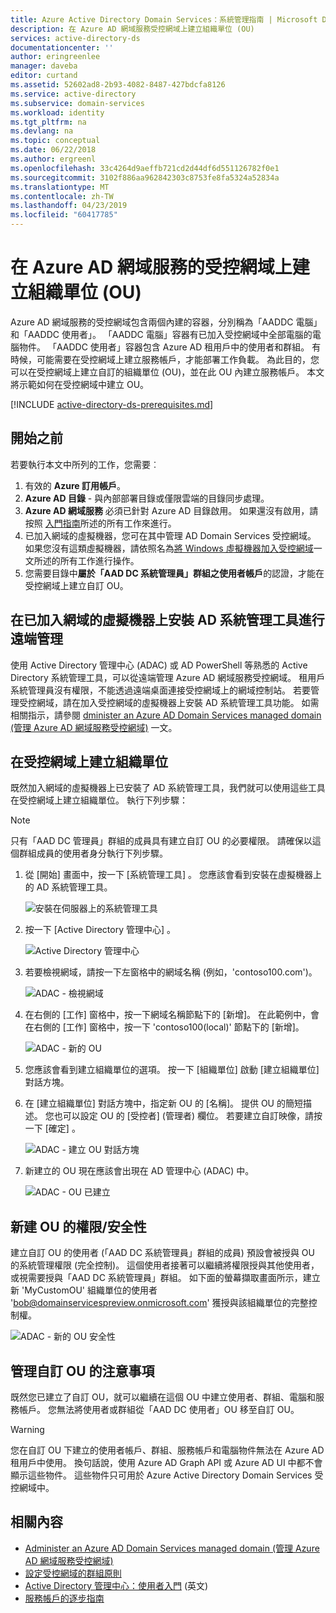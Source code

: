 ```yaml
---
title: Azure Active Directory Domain Services：系統管理指南 | Microsoft Docs
description: 在 Azure AD 網域服務受控網域上建立組織單位 (OU)
services: active-directory-ds
documentationcenter: ''
author: eringreenlee
manager: daveba
editor: curtand
ms.assetid: 52602ad8-2b93-4082-8487-427bdcfa8126
ms.service: active-directory
ms.subservice: domain-services
ms.workload: identity
ms.tgt_pltfrm: na
ms.devlang: na
ms.topic: conceptual
ms.date: 06/22/2018
ms.author: ergreenl
ms.openlocfilehash: 33c4264d9aeffb721cd2d44df6d551126782f0e1
ms.sourcegitcommit: 3102f886aa962842303c8753fe8fa5324a52834a
ms.translationtype: MT
ms.contentlocale: zh-TW
ms.lasthandoff: 04/23/2019
ms.locfileid: "60417785"
---
```

# <a name="create-an-organizational-unit-ou-on-an-azure-ad-domain-services-managed-domain"></a>在 Azure AD 網域服務的受控網域上建立組織單位 (OU)
Azure AD 網域服務的受控網域包含兩個內建的容器，分別稱為「AADDC 電腦」和「AADDC 使用者」。 「AADDC 電腦」容器有已加入受控網域中全部電腦的電腦物件。 「AADDC 使用者」容器包含 Azure AD 租用戶中的使用者和群組。 有時候，可能需要在受控網域上建立服務帳戶，才能部署工作負載。 為此目的，您可以在受控網域上建立自訂的組織單位 (OU)，並在此 OU 內建立服務帳戶。 本文將示範如何在受控網域中建立 OU。

[!INCLUDE [active-directory-ds-prerequisites.md](../../includes/active-directory-ds-prerequisites.md)]

## <a name="before-you-begin"></a>開始之前
若要執行本文中所列的工作，您需要︰

1. 有效的 **Azure 訂用帳戶**。
2. **Azure AD 目錄** - 與內部部署目錄或僅限雲端的目錄同步處理。
3. **Azure AD 網域服務** 必須已針對 Azure AD 目錄啟用。 如果還沒有啟用，請按照 [入門指南](active-directory-ds-getting-started.md)所述的所有工作來進行。
4. 已加入網域的虛擬機器，您可在其中管理 AD Domain Services 受控網域。 如果您沒有這類虛擬機器，請依照名為[將 Windows 虛擬機器加入受控網域](active-directory-ds-admin-guide-join-windows-vm.md)一文所述的所有工作進行操作。
5. 您需要目錄中**屬於「AAD DC 系統管理員」群組之使用者帳戶**的認證，才能在受控網域上建立自訂 OU。

## <a name="install-ad-administration-tools-on-a-domain-joined-virtual-machine-for-remote-administration"></a>在已加入網域的虛擬機器上安裝 AD 系統管理工具進行遠端管理
使用 Active Directory 管理中心 (ADAC) 或 AD PowerShell 等熟悉的 Active Directory 系統管理工具，可以從遠端管理 Azure AD 網域服務受控網域。 租用戶系統管理員沒有權限，不能透過遠端桌面連接受控網域上的網域控制站。 若要管理受控網域，請在加入受控網域的虛擬機器上安裝 AD 系統管理工具功能。 如需相關指示，請參閱 [dminister an Azure AD Domain Services managed domain (管理 Azure AD 網域服務受控網域)](active-directory-ds-admin-guide-administer-domain.md) 一文。

## <a name="create-an-organizational-unit-on-the-managed-domain"></a>在受控網域上建立組織單位
既然加入網域的虛擬機器上已安裝了 AD 系統管理工具，我們就可以使用這些工具在受控網域上建立組織單位。 執行下列步驟：

> [!NOTE]
> 只有「AAD DC 管理員」群組的成員具有建立自訂 OU 的必要權限。 請確保以這個群組成員的使用者身分執行下列步驟。
>
>

1. 從 [開始] 畫面中，按一下 [系統管理工具] 。 您應該會看到安裝在虛擬機器上的 AD 系統管理工具。

    ![安裝在伺服器上的系統管理工具](./media/active-directory-domain-services-admin-guide/install-rsat-admin-tools-installed.png)
2. 按一下 [Active Directory 管理中心] 。

    ![Active Directory 管理中心](./media/active-directory-domain-services-admin-guide/adac-overview.png)
3. 若要檢視網域，請按一下左窗格中的網域名稱 (例如，'contoso100.com')。

    ![ADAC - 檢視網域](./media/active-directory-domain-services-admin-guide/create-ou-adac-overview.png)
4. 在右側的 [工作] 窗格中，按一下網域名稱節點下的 [新增]。 在此範例中，會在右側的 [工作] 窗格中，按一下 'contoso100(local)' 節點下的 [新增]。

    ![ADAC - 新的 OU](./media/active-directory-domain-services-admin-guide/create-ou-adac-new-ou.png)
5. 您應該會看到建立組織單位的選項。 按一下 [組織單位] 啟動 [建立組織單位] 對話方塊。
6. 在 [建立組織單位] 對話方塊中，指定新 OU 的 [名稱]。 提供 OU 的簡短描述。 您也可以設定 OU 的 [受控者] \(管理者)  欄位。 若要建立自訂映像，請按一下 [確定] 。

    ![ADAC - 建立 OU 對話方塊](./media/active-directory-domain-services-admin-guide/create-ou-dialog.png)
7. 新建立的 OU 現在應該會出現在 AD 管理中心 (ADAC) 中。

    ![ADAC - OU 已建立](./media/active-directory-domain-services-admin-guide/create-ou-done.png)

## <a name="permissionssecurity-for-newly-created-ous"></a>新建 OU 的權限/安全性
建立自訂 OU 的使用者 (「AAD DC 系統管理員」群組的成員) 預設會被授與 OU 的系統管理權限 (完全控制)。 這個使用者接著可以繼續將權限授與其他使用者，或視需要授與「AAD DC 系統管理員」群組。 如下面的螢幕擷取畫面所示，建立新 'MyCustomOU' 組織單位的使用者 'bob@domainservicespreview.onmicrosoft.com' 獲授與該組織單位的完整控制權。

 ![ADAC - 新的 OU 安全性](./media/active-directory-domain-services-admin-guide/create-ou-permissions.png)

## <a name="notes-on-administering-custom-ous"></a>管理自訂 OU 的注意事項
既然您已建立了自訂 OU，就可以繼續在這個 OU 中建立使用者、群組、電腦和服務帳戶。 您無法將使用者或群組從「AAD DC 使用者」OU 移至自訂 OU。

> [!WARNING]
> 您在自訂 OU 下建立的使用者帳戶、群組、服務帳戶和電腦物件無法在 Azure AD 租用戶中使用。 換句話說，使用 Azure AD Graph API 或 Azure AD UI 中都不會顯示這些物件。 這些物件只可用於 Azure Active Directory Domain Services 受控網域中。
>
>

## <a name="related-content"></a>相關內容
* [Administer an Azure AD Domain Services managed domain (管理 Azure AD 網域服務受控網域)](active-directory-ds-admin-guide-administer-domain.md)
* [設定受控網域的群組原則](active-directory-ds-admin-guide-administer-group-policy.md)
* [Active Directory 管理中心：使用者入門](https://technet.microsoft.com/library/dd560651.aspx) \(英文\)
* [服務帳戶的逐步指南](https://technet.microsoft.com/library/dd548356.aspx)
